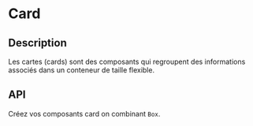 # Card

## Description
Les cartes (cards) sont des composants qui regroupent des informations associés dans un conteneur de taille flexible.

## API

Créez vos composants card on combinant `Box`.